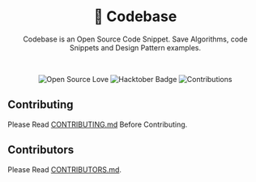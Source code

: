 <div align="center">
<h1 align="center">👋 Codebase</h3>
<p>Codebase is an Open Source Code Snippet. Save Algorithms, code Snippets and Design Pattern examples.</p>
<br />
<p align="center">
<img src="https://firstcontributions.github.io/open-source-badges/badges/open-source-v1/open-source.svg" alt="Open Source Love"/>
<img src="https://img.shields.io/badge/HacktoberFest-2022-blueviolet" alt="Hacktober Badge"/>
<img src="https://img.shields.io/badge/Contributions-welcome-green.svg?style=flat&logo=github" alt="Contributions" />
</p>
</div>

## Contributing

Please Read [CONTRIBUTING.md](https://github.com/gemarkode/Codebase/blob/main/CONTRIBUTING.md) Before Contributing.

## Contributors

Please Read [CONTRIBUTORS.md](https://github.com/gemarkode/Codebase/blob/main/CONTRIBUTORS.md).
